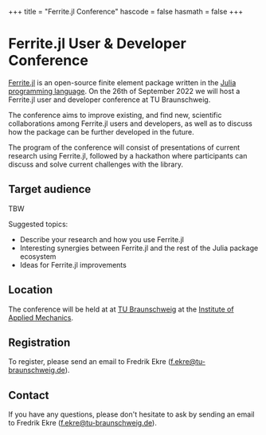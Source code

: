 +++
title = "Ferrite.jl Conference"
hascode = false
hasmath = false
+++

# Ferrite.jl User & Developer Conference

[Ferrite.jl](https://github.com/Ferrite-FEM/Ferrite.jl) is an open-source
finite element package written in the [Julia programming
language](https://julialang.org/). On the 26th of September 2022 we will host a
Ferrite.jl user and developer conference at TU Braunschweig.

The conference aims to improve existing, and find new, scientific
collaborations among Ferrite.jl users and developers, as well as to discuss
how the package can be further developed in the future.

The program of the conference will consist of presentations of current research
using Ferrite.jl, followed by a hackathon where participants can discuss and
solve current challenges with the library.

## Target audience

TBW

Suggested topics:
 - Describe your research and how you use Ferrite.jl
 - Interesting synergies between Ferrite.jl and the rest of the Julia package ecosystem
 - Ideas for Ferrite.jl improvements


## Location

The conference will be held at at [TU
Braunschweig](https://www.tu-braunschweig.de/en/) at the [Institute
of Applied Mechanics](https://www.tu-braunschweig.de/en/iam).

## Registration

To register, please send an email to Fredrik Ekre
([f.ekre@tu-braunschweig.de](mailto:f.ekre@tu-braunschweig.de)).


## Contact

If you have any questions, please don't hesitate to ask by sending an email to
Fredrik Ekre ([f.ekre@tu-braunschweig.de](mailto:f.ekre@tu-braunschweig.de)).
